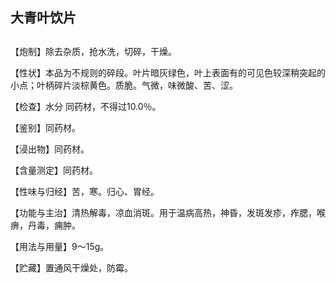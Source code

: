 ## 大青叶饮片

## 

## 

【炮制】除去杂质，抢水洗，切碎，干燥。

【性状】本品为不规则的碎段。叶片暗灰绿色，叶上表面有的可见色较深稍突起的小点；叶柄碎片淡棕黄色。质脆。气微，味微酸、苦、涩。

【检查】水分 同药材，不得过10.0％。

【鉴别】同药材。

【浸出物】同药材。

【含量测定】同药材。

【性味与归经】苦，寒。归心、胃经。

【功能与主治】清热解毒，凉血消斑。用于温病高热，神昏，发斑发疹，痄腮，喉痹，丹毒，痈肿。

【用法与用量】9～15g。

【贮藏】置通风干燥处，防霉。